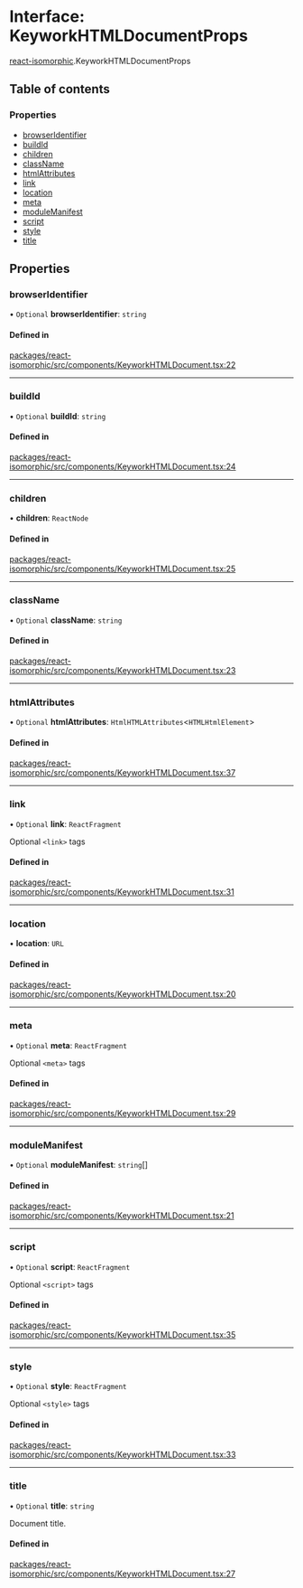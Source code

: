 # Interface: KeyworkHTMLDocumentProps

[react-isomorphic](../modules/react_isomorphic.md).KeyworkHTMLDocumentProps

## Table of contents

### Properties

- [browserIdentifier](react_isomorphic.KeyworkHTMLDocumentProps.md#browseridentifier)
- [buildId](react_isomorphic.KeyworkHTMLDocumentProps.md#buildid)
- [children](react_isomorphic.KeyworkHTMLDocumentProps.md#children)
- [className](react_isomorphic.KeyworkHTMLDocumentProps.md#classname)
- [htmlAttributes](react_isomorphic.KeyworkHTMLDocumentProps.md#htmlattributes)
- [link](react_isomorphic.KeyworkHTMLDocumentProps.md#link)
- [location](react_isomorphic.KeyworkHTMLDocumentProps.md#location)
- [meta](react_isomorphic.KeyworkHTMLDocumentProps.md#meta)
- [moduleManifest](react_isomorphic.KeyworkHTMLDocumentProps.md#modulemanifest)
- [script](react_isomorphic.KeyworkHTMLDocumentProps.md#script)
- [style](react_isomorphic.KeyworkHTMLDocumentProps.md#style)
- [title](react_isomorphic.KeyworkHTMLDocumentProps.md#title)

## Properties

### browserIdentifier

• `Optional` **browserIdentifier**: `string`

#### Defined in

[packages/react-isomorphic/src/components/KeyworkHTMLDocument.tsx:22](https://github.com/nirrius/keywork/blob/361509a/packages/react-isomorphic/src/components/KeyworkHTMLDocument.tsx#L22)

___

### buildId

• `Optional` **buildId**: `string`

#### Defined in

[packages/react-isomorphic/src/components/KeyworkHTMLDocument.tsx:24](https://github.com/nirrius/keywork/blob/361509a/packages/react-isomorphic/src/components/KeyworkHTMLDocument.tsx#L24)

___

### children

• **children**: `ReactNode`

#### Defined in

[packages/react-isomorphic/src/components/KeyworkHTMLDocument.tsx:25](https://github.com/nirrius/keywork/blob/361509a/packages/react-isomorphic/src/components/KeyworkHTMLDocument.tsx#L25)

___

### className

• `Optional` **className**: `string`

#### Defined in

[packages/react-isomorphic/src/components/KeyworkHTMLDocument.tsx:23](https://github.com/nirrius/keywork/blob/361509a/packages/react-isomorphic/src/components/KeyworkHTMLDocument.tsx#L23)

___

### htmlAttributes

• `Optional` **htmlAttributes**: `HtmlHTMLAttributes`<`HTMLHtmlElement`\>

#### Defined in

[packages/react-isomorphic/src/components/KeyworkHTMLDocument.tsx:37](https://github.com/nirrius/keywork/blob/361509a/packages/react-isomorphic/src/components/KeyworkHTMLDocument.tsx#L37)

___

### link

• `Optional` **link**: `ReactFragment`

Optional `<link>` tags

#### Defined in

[packages/react-isomorphic/src/components/KeyworkHTMLDocument.tsx:31](https://github.com/nirrius/keywork/blob/361509a/packages/react-isomorphic/src/components/KeyworkHTMLDocument.tsx#L31)

___

### location

• **location**: `URL`

#### Defined in

[packages/react-isomorphic/src/components/KeyworkHTMLDocument.tsx:20](https://github.com/nirrius/keywork/blob/361509a/packages/react-isomorphic/src/components/KeyworkHTMLDocument.tsx#L20)

___

### meta

• `Optional` **meta**: `ReactFragment`

Optional `<meta>` tags

#### Defined in

[packages/react-isomorphic/src/components/KeyworkHTMLDocument.tsx:29](https://github.com/nirrius/keywork/blob/361509a/packages/react-isomorphic/src/components/KeyworkHTMLDocument.tsx#L29)

___

### moduleManifest

• `Optional` **moduleManifest**: `string`[]

#### Defined in

[packages/react-isomorphic/src/components/KeyworkHTMLDocument.tsx:21](https://github.com/nirrius/keywork/blob/361509a/packages/react-isomorphic/src/components/KeyworkHTMLDocument.tsx#L21)

___

### script

• `Optional` **script**: `ReactFragment`

Optional `<script>` tags

#### Defined in

[packages/react-isomorphic/src/components/KeyworkHTMLDocument.tsx:35](https://github.com/nirrius/keywork/blob/361509a/packages/react-isomorphic/src/components/KeyworkHTMLDocument.tsx#L35)

___

### style

• `Optional` **style**: `ReactFragment`

Optional `<style>` tags

#### Defined in

[packages/react-isomorphic/src/components/KeyworkHTMLDocument.tsx:33](https://github.com/nirrius/keywork/blob/361509a/packages/react-isomorphic/src/components/KeyworkHTMLDocument.tsx#L33)

___

### title

• `Optional` **title**: `string`

Document title.

#### Defined in

[packages/react-isomorphic/src/components/KeyworkHTMLDocument.tsx:27](https://github.com/nirrius/keywork/blob/361509a/packages/react-isomorphic/src/components/KeyworkHTMLDocument.tsx#L27)
